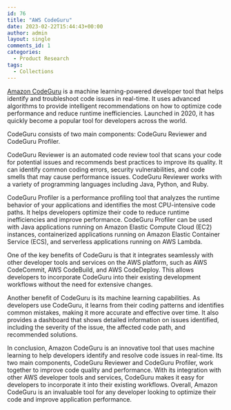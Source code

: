```yaml
---
id: 76
title: "AWS CodeGuru"
date: 2023-02-22T15:44:43+00:00
author: admin
layout: single
comments_id: 1
categories:
  - Product Research
tags:
  - Collections
---
```


[Amazon CodeGuru](https://aws.amazon.com/codeguru/) is a machine learning-powered developer tool that helps identify and troubleshoot code issues in real-time. It uses advanced algorithms to provide intelligent recommendations on how to optimize code performance and reduce runtime inefficiencies. Launched in 2020, it has quickly become a popular tool for developers across the world.

CodeGuru consists of two main components: CodeGuru Reviewer and CodeGuru Profiler.

CodeGuru Reviewer is an automated code review tool that scans your code for potential issues and recommends best practices to improve its quality. It can identify common coding errors, security vulnerabilities, and code smells that may cause performance issues. CodeGuru Reviewer works with a variety of programming languages including Java, Python, and Ruby.

CodeGuru Profiler is a performance profiling tool that analyzes the runtime behavior of your applications and identifies the most CPU-intensive code paths. It helps developers optimize their code to reduce runtime inefficiencies and improve performance. CodeGuru Profiler can be used with Java applications running on Amazon Elastic Compute Cloud (EC2) instances, containerized applications running on Amazon Elastic Container Service (ECS), and serverless applications running on AWS Lambda.

One of the key benefits of CodeGuru is that it integrates seamlessly with other developer tools and services on the AWS platform, such as AWS CodeCommit, AWS CodeBuild, and AWS CodeDeploy. This allows developers to incorporate CodeGuru into their existing development workflows without the need for extensive changes.

Another benefit of CodeGuru is its machine learning capabilities. As developers use CodeGuru, it learns from their coding patterns and identifies common mistakes, making it more accurate and effective over time. It also provides a dashboard that shows detailed information on issues identified, including the severity of the issue, the affected code path, and recommended solutions.

In conclusion, Amazon CodeGuru is an innovative tool that uses machine learning to help developers identify and resolve code issues in real-time. Its two main components, CodeGuru Reviewer and CodeGuru Profiler, work together to improve code quality and performance. With its integration with other AWS developer tools and services, CodeGuru makes it easy for developers to incorporate it into their existing workflows. Overall, Amazon CodeGuru is an invaluable tool for any developer looking to optimize their code and improve application performance.
